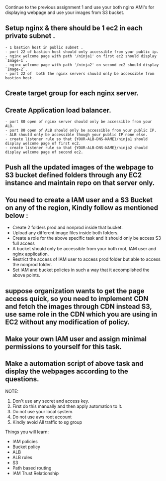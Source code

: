 Continue to the previous assignment 1 and use your both nginx AMI's for displaying webpage and use your images from S3 bucket.

## Setup nginx & there should be 1 ec2 in each private subnet .
    - 1 bastion host in public subnet .
    - port 22 of bastion host should only accessible from your public ip.
    - nginx welcome page with path '/ninja1' on first ec2 should display `Image-1`.
    - nginx welcome page with path '/ninja2' on second ec2 should display `Image-2`.
    - port 22 of  both the nginx servers should only be accessible from  bastion host.

## Create target group for each nginx server.
## Create Application load balancer.
    - port 80 open of nginx server should only be accessible from your ALB.
    - port 80 open of ALB should only be accessible from your public IP.
    - ALB should only be accessible though your public IP none else.
    - create listener rule so that {YOUR-ALB-DNS-NAME}/ninja1 should display welcome page of first ec2.
    - create listener rule so that {YOUR-ALB-DNS-NAME}/ninja2 should display welcome page of second ec2.

## Push all the updated images of the webpage to S3 bucket defined folders through any EC2 instance and maintain repo on that server only.

## You need to create a IAM user and a S3 Bucket on any of the region, Kindly follow as mentioned below :
 - Create 2 folders prod and nonprod inside that bucket.
 - Upload any different image files inside both folders.
 - Create a role for the above specific task and it should only be access S3 full access
 - A bucket should only be accessible from your both root, IAM user and nginx application.
 - Restrict the access of IAM user to access prod folder but able to access the nonprod folder.
 - Set IAM and bucket policies in such a way that it accomplished the above points.

## suppose organization wants to get the page access quick, so you need to implement CDN and fetch the images through CDN instead S3, use same role in the CDN which you are using in EC2 without any modification of policy.

## Make your own IAM user and assign minimal permissions to yourself for this task.

## Make a automation script of above task and display the webpages according to the questions.

NOTE: 
1. Don't use any secret and access key.
2. First do this manually and then apply automation to it.
3. Do not use your local system.
4. Do not use aws root account
5. Kindly avoid All traffic to sg group

Things you will learn:
 - IAM policies
 - Bucket policy
 - ALB
 - ALB rules
 - S3
 - Path based routing 
 - IAM Trust Relationship